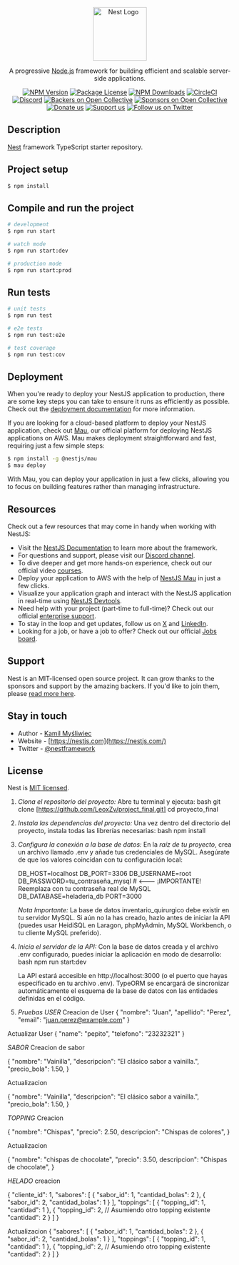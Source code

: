 <p align="center">
  <a href="http://nestjs.com/" target="blank"><img src="https://nestjs.com/img/logo-small.svg" width="120" alt="Nest Logo" /></a>
</p>

[circleci-image]: https://img.shields.io/circleci/build/github/nestjs/nest/master?token=abc123def456
[circleci-url]: https://circleci.com/gh/nestjs/nest

  <p align="center">A progressive <a href="http://nodejs.org" target="_blank">Node.js</a> framework for building efficient and scalable server-side applications.</p>
    <p align="center">
<a href="https://www.npmjs.com/~nestjscore" target="_blank"><img src="https://img.shields.io/npm/v/@nestjs/core.svg" alt="NPM Version" /></a>
<a href="https://www.npmjs.com/~nestjscore" target="_blank"><img src="https://img.shields.io/npm/l/@nestjs/core.svg" alt="Package License" /></a>
<a href="https://www.npmjs.com/~nestjscore" target="_blank"><img src="https://img.shields.io/npm/dm/@nestjs/common.svg" alt="NPM Downloads" /></a>
<a href="https://circleci.com/gh/nestjs/nest" target="_blank"><img src="https://img.shields.io/circleci/build/github/nestjs/nest/master" alt="CircleCI" /></a>
<a href="https://discord.gg/G7Qnnhy" target="_blank"><img src="https://img.shields.io/badge/discord-online-brightgreen.svg" alt="Discord"/></a>
<a href="https://opencollective.com/nest#backer" target="_blank"><img src="https://opencollective.com/nest/backers/badge.svg" alt="Backers on Open Collective" /></a>
<a href="https://opencollective.com/nest#sponsor" target="_blank"><img src="https://opencollective.com/nest/sponsors/badge.svg" alt="Sponsors on Open Collective" /></a>
  <a href="https://paypal.me/kamilmysliwiec" target="_blank"><img src="https://img.shields.io/badge/Donate-PayPal-ff3f59.svg" alt="Donate us"/></a>
    <a href="https://opencollective.com/nest#sponsor"  target="_blank"><img src="https://img.shields.io/badge/Support%20us-Open%20Collective-41B883.svg" alt="Support us"></a>
  <a href="https://twitter.com/nestframework" target="_blank"><img src="https://img.shields.io/twitter/follow/nestframework.svg?style=social&label=Follow" alt="Follow us on Twitter"></a>
</p>
  <!--[![Backers on Open Collective](https://opencollective.com/nest/backers/badge.svg)](https://opencollective.com/nest#backer)
  [![Sponsors on Open Collective](https://opencollective.com/nest/sponsors/badge.svg)](https://opencollective.com/nest#sponsor)-->

## Description

[Nest](https://github.com/nestjs/nest) framework TypeScript starter repository.

## Project setup

```bash
$ npm install
```

## Compile and run the project

```bash
# development
$ npm run start

# watch mode
$ npm run start:dev

# production mode
$ npm run start:prod
```

## Run tests

```bash
# unit tests
$ npm run test

# e2e tests
$ npm run test:e2e

# test coverage
$ npm run test:cov
```

## Deployment

When you're ready to deploy your NestJS application to production, there are some key steps you can take to ensure it runs as efficiently as possible. Check out the [deployment documentation](https://docs.nestjs.com/deployment) for more information.

If you are looking for a cloud-based platform to deploy your NestJS application, check out [Mau](https://mau.nestjs.com), our official platform for deploying NestJS applications on AWS. Mau makes deployment straightforward and fast, requiring just a few simple steps:

```bash
$ npm install -g @nestjs/mau
$ mau deploy
```

With Mau, you can deploy your application in just a few clicks, allowing you to focus on building features rather than managing infrastructure.

## Resources

Check out a few resources that may come in handy when working with NestJS:

- Visit the [NestJS Documentation](https://docs.nestjs.com) to learn more about the framework.
- For questions and support, please visit our [Discord channel](https://discord.gg/G7Qnnhy).
- To dive deeper and get more hands-on experience, check out our official video [courses](https://courses.nestjs.com/).
- Deploy your application to AWS with the help of [NestJS Mau](https://mau.nestjs.com) in just a few clicks.
- Visualize your application graph and interact with the NestJS application in real-time using [NestJS Devtools](https://devtools.nestjs.com).
- Need help with your project (part-time to full-time)? Check out our official [enterprise support](https://enterprise.nestjs.com).
- To stay in the loop and get updates, follow us on [X](https://x.com/nestframework) and [LinkedIn](https://linkedin.com/company/nestjs).
- Looking for a job, or have a job to offer? Check out our official [Jobs board](https://jobs.nestjs.com).

## Support

Nest is an MIT-licensed open source project. It can grow thanks to the sponsors and support by the amazing backers. If you'd like to join them, please [read more here](https://docs.nestjs.com/support).

## Stay in touch

- Author - [Kamil Myśliwiec](https://twitter.com/kammysliwiec)
- Website - [https://nestjs.com](https://nestjs.com/)
- Twitter - [@nestframework](https://twitter.com/nestframework)

## License

Nest is [MIT licensed](https://github.com/nestjs/nest/blob/master/LICENSE).




1.  *Clona el repositorio del proyecto:*
    Abre tu terminal y ejecuta:
    bash
    git clone [https://github.com/LeoxZv/project_final.git]
    cd proyecto_final
    

2.  *Instala las dependencias del proyecto:*
    Una vez dentro del directorio del proyecto, instala todas las librerías necesarias:
    bash
    npm install
    

3.  *Configura la conexión a la base de datos:*
    En la *raíz de tu proyecto*, crea un archivo llamado .env y añade tus credenciales de MySQL. Asegúrate de que los valores coincidan con tu configuración local:
    
    DB_HOST=localhost
    DB_PORT=3306
    DB_USERNAME=root
    DB_PASSWORD=tu_contraseña_mysql  # <--- ¡IMPORTANTE! Reemplaza con tu contraseña real de MySQL
    DB_DATABASE=heladeria_db
    PORT=3000
    
    *Nota Importante:* La base de datos inventario_quirurgico debe existir en tu servidor MySQL. Si aún no la has creado, hazlo antes de iniciar la API (puedes usar HeidiSQL en Laragon, phpMyAdmin, MySQL Workbench, o tu cliente MySQL preferido).

4.  *Inicia el servidor de la API:*
    Con la base de datos creada y el archivo .env configurado, puedes iniciar la aplicación en modo de desarrollo:
    bash
    npm run start:dev
    
    La API estará accesible en http://localhost:3000 (o el puerto que hayas especificado en tu archivo .env). TypeORM se encargará de sincronizar automáticamente el esquema de la base de datos con las entidades definidas en el código.

5. *Pruebas*
  *USER*
  Creacion de User
  {
    "nombre": "Juan",
    "apellido": "Perez",
    "email": "juan.perez@example.com"
  }

  Actualizar User
  {
    "name": "pepito",
    "telefono": "23232321"
  }

  *SABOR*
  Creacion de sabor

  {
    "nombre": "Vainilla",
    "descripcion": "El clásico sabor a vainilla.",
    "precio_bola": 1.50,
  }

  Actualizacion

  {
    "nombre": "Vainilla",
    "descripcion": "El clásico sabor a vainilla.",
    "precio_bola": 1.50,
  }

  *TOPPING*
  Creacion

  {
    "nombre": "Chispas",
    "precio": 2.50,
    descripcion": "Chispas de colores",
  }

  Actualizacion

  {
    "nombre": "chispas de chocolate",
    "precio": 3.50,
    descripcion": "Chispas de chocolate",
  }
  

  *HELADO*
  creacion

  {
  "cliente_id": 1,
  "sabores": [
   {
      "sabor_id": 1,
      "cantidad_bolas": 2
    },
    {
      "sabor_id": 2,
      "cantidad_bolas": 1
    }
  ],
  "toppings": [
    {
      "topping_id": 1,
      "cantidad": 1
    },
    {
      "topping_id": 2, // Asumiendo otro topping existente
      "cantidad": 2
    }
  ]
}

  Actualizacion
  {
  "sabores": [
    {
      "sabor_id": 1,
      "cantidad_bolas": 2
    },
    {
      "sabor_id": 2,
      "cantidad_bolas": 1
    }
  ],
  "toppings": [
      {
        "topping_id": 1,
        "cantidad": 1
      },
      {
        "topping_id": 2, // Asumiendo otro topping existente
        "cantidad": 2
      }
    ]
  }
